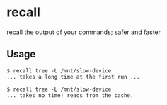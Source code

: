 # recall
recall the output of your commands; safer and faster

## Usage
```
$ recall tree -L /mnt/slow-device
... takes a long time at the first run ...

$ recall tree -L /mnt/slow-device
... takes no time! reads from the cache.
```
